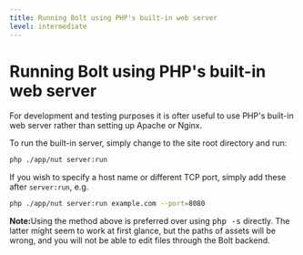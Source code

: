 ```yaml
---
title: Running Bolt using PHP's built-in web server
level: intermediate
---
```

Running Bolt using PHP's built-in web server
============================================

For development and testing purposes it is ofter useful to use PHP's built-in
web server rather than setting up Apache or Nginx.

To run the built-in server, simply change to the site root directory and run:

```bash
php ./app/nut server:run
```

If you wish to specify a host name or different TCP port, simply add these after
`server:run`, e.g.

```bash
php ./app/nut server:run example.com --port=8080
```

<p class="note"><strong>Note:</strong>Using the method above is preferred over 
using <tt>php -s</tt> directly. The latter might seem to work at first glance, 
but the paths of assets will be wrong, and you will not be able to edit files 
through the Bolt backend.</p>
